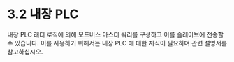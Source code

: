 ﻿# 3.2 내장 PLC

내장 PLC 래더 로직에 의해 모드버스 마스터 쿼리를 구성하고 이를 슬레이브에 전송할 수 있습니다. 이를 사용하기 위해서는 내장 PLC 에 대한 지식이 필요하며 관련 설명서를 참고하십시오.
